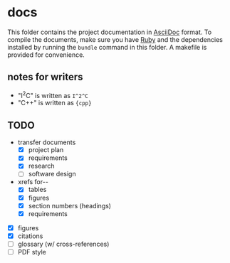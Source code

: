 # docs

This folder contains the project documentation in [AsciiDoc][asciidoc] format.
To compile the documents, make sure you have [Ruby][rubydl] and the
dependencies installed by running the `bundle` command in this folder. A
makefile is provided for convenience.

## notes for writers

- "I<sup>2</sup>C" is written as `I^2^C`
- "C++" is written as `{cpp}`

## TODO

- transfer documents
    - [x] project plan
    - [x] requirements
    - [x] research
    - [ ] software design
- xrefs for--
    - [x] tables
    - [x] figures
    - [x] section numbers (headings)
    - [x] requirements
- [x] figures
- [x] citations
- [ ] glossary (w/ cross-references)
- [ ] PDF style

[rubydl]: https://www.ruby-lang.org/en/documentation/installation/
[asciidoc]: https://asciidoc.org/

